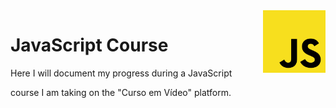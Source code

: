 <img src="imgjs.png" align="right" style="width:100px; height:100px" />

# JavaScript Course


<div style="display:flex; gap:2rem; align-items: center;">

<div>
 Here I will document my progress during a JavaScript <p>
 course I am taking on the "Curso em Vídeo" platform.
</div>
</div>





